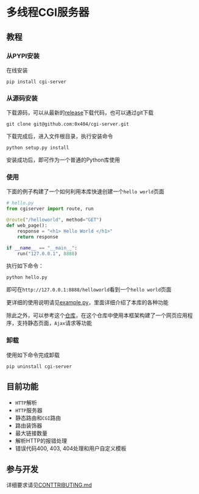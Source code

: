 # 多线程CGI服务器

## 教程

### 从PYPI安装

在线安装

```shell
pip install cgi-server
```



### 从源码安装

下载源码，可以从最新的[release](https://github.com/0x404/cgi-server/releases/)下载代码，也可以通过git下载

```shell
git clone git@github.com:0x404/cgi-server.git
```

下载完成后，进入文件根目录，执行安装命令

```shell
python setup.py install
```

安装成功后，即可作为一个普通的Python库使用

### 使用

下面的例子构建了一个如何利用本库快速创建一个`hello world`页面


```python
# hello.py
from cgiserver import route, run

@route("/helloworld", method="GET")
def web_page():
    response = "<h1> Hello World </h1>"
    return response

if __name__ == "__main__":
    run("127.0.0.1", 8888)
```

执行如下命令：

```
python hello.py
```

即可在`http://127.0.0.1:8888/helloworld`看到一个`hello world`页面

更详细的使用说明请见[example.py](./example.py)，里面详细介绍了本库的各种功能

除此之外，可以参考这个[仓库](https://github.com/0x404/computer-network-practice)，在这个仓库中使用本框架构建了一个网页应用程序，支持静态页面，`Ajax`请求等功能

### 卸载

使用如下命令完成卸载

```shell
pip uninstall cgi-server
```



## 目前功能

* `HTTP`解析
* `HTTP`服务器
* 静态路由和`CGI`路由
* 路由装饰器
* 最大链接数量
* 解析HTTP的报错处理
* 错误代码400, 403, 404处理和用户自定义模板


## 参与开发

详细要求请见[CONTTRIBUTING.md](docs/CONTRIBUTING.md)

